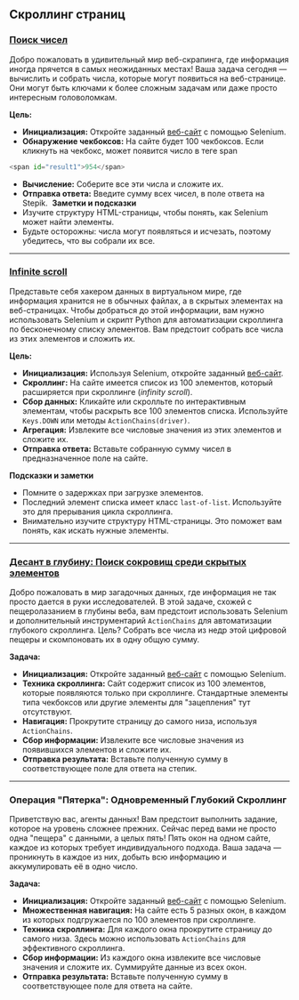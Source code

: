 ## Скроллинг страниц

### [Поиск чисел](https://github.com/vypiemzalyubov/qa-automation/blob/main/Selenium/Selenium%20Python/3.%20Page%20Scrolling/task_1.py)

Добро пожаловать в удивительный мир веб-скрапинга, где информация иногда прячется в самых неожиданных местах! Ваша задача сегодня — вычислить и собрать числа, которые могут появиться на веб-странице. Они могут быть ключами к более сложным задачам или даже просто интересным головоломкам.

**Цель:**
- **Инициализация:** Откройте заданный [веб-сайт](https://parsinger.ru/scroll/2/index.html) с помощью Selenium.
- **Обнаружение чекбоксов:** На сайте будет 100 чекбоксов. Если кликнуть на чекбокс, может появится число в теге span 
```python
​​​​​​​<span id="result1">954</span>
```
- **Вычисление:** Соберите все эти числа и сложите их. 
- **Отправка ответа:** Введите сумму всех чисел, в поле ответа на Stepik.
​​
**Заметки и подсказки**
- Изучите структуру HTML-страницы, чтобы понять, как Selenium может найти элементы.
- Будьте осторожны: числа могут появляться и исчезать, поэтому убедитесь, что вы собрали их все.

---

### [Infinite scroll](https://github.com/vypiemzalyubov/qa-automation/blob/main/Selenium/Selenium%20Python/3.%20Page%20Scrolling/task_2.py)

Представьте себя хакером данных в виртуальном мире, где информация хранится не в обычных файлах, а в скрытых элементах на веб-страницах. Чтобы добраться до этой информации, вам нужно использовать Selenium и скрипт Python для автоматизации скроллинга по бесконечному списку элементов. Вам предстоит собрать все числа из этих элементов и сложить их.

**Цель:**
- **Инициализация:** Используя Selenium, откройте заданный [веб-сайт](https://parsinger.ru/infiniti_scroll_1/).
- **Скроллинг:** На сайте имеется список из 100 элементов, который расширяется при скроллинге (*infinity scroll*).
- **Сбор данных:** Кликайте или скролльте по интерактивным элементам, чтобы раскрыть все 100 элементов списка. Используйте `Keys.DOWN` или методы `ActionChains(driver)`.
- **Агрегация:** Извлеките все числовые значения из этих элементов и сложите их.
- **Отправка ответа:** Вставьте собранную сумму чисел в предназначенное поле на сайте.

**Подсказки и заметки**
- Помните о задержках при загрузке элементов.
- Последний элемент списка имеет класс `last-of-list`. Используйте это для прерывания цикла скроллинга.
- Внимательно изучите структуру HTML-страницы. Это поможет вам понять, как искать нужные элементы.

---

### [Десант в глубину: Поиск сокровищ среди скрытых элементов](https://github.com/vypiemzalyubov/qa-automation/blob/main/Selenium/Selenium%20Python/3.%20Page%20Scrolling/task_3.py)

Добро пожаловать в мир загадочных данных, где информация не так просто дается в руки исследователей. В этой задаче, схожей с пещеролазанием в глубины веба, вам предстоит использовать Selenium и дополнительный инструментарий `ActionChains` для автоматизации глубокого скроллинга. Цель? Собрать все числа из недр этой цифровой пещеры и скомпоновать их в одну общую сумму.

**Задача:**
- **Инициализация:** Откройте заданный [веб-сайт](https://parsinger.ru/infiniti_scroll_2/) с помощью Selenium.
- **Техника скроллинга:** Сайт содержит список из 100 элементов, которые появляются только при скроллинге. Стандартные элементы типа чекбоксов или другие элементы для "зацепления" тут отсутствуют.
- **Навигация:** Прокрутите страницу до самого низа, используя `ActionChains`.
- **Сбор информации:** Извлеките все числовые значения из появившихся элементов и сложите их.
- **Отправка результата:** Вставьте полученную сумму в соответствующее поле для ответа на степик.

---

### Операция "Пятерка": Одновременный Глубокий Скроллинг

Приветствую вас, агенты данных! Вам предстоит выполнить задание, которое на уровень сложнее прежних. Сейчас перед вами не просто одна "пещера" с данными, а целых пять! Пять окон на одном сайте, каждое из которых требует индивидуального подхода. Ваша задача — проникнуть в каждое из них, добыть всю информацию и аккумулировать её в одно число.

**Задача:**
- **Инициализация:** Откройте заданный [веб-сайт](https://parsinger.ru/infiniti_scroll_3/) с помощью Selenium.
- **Множественная навигация:** На сайте есть 5 разных окон, в каждом из которых подгружается по 100 элементов при скроллинге.
- **Техника скроллинга:** Для каждого окна прокрутите страницу до самого низа. Здесь можно использовать `ActionChains` для эффективного скроллинга.
- **Сбор информации:** Из каждого окна извлеките все числовые значения и сложите их. Суммируйте данные из всех окон.
- **Отправка результата:** Вставьте полученную сумму в соответствующее поле для ответа на сайте.